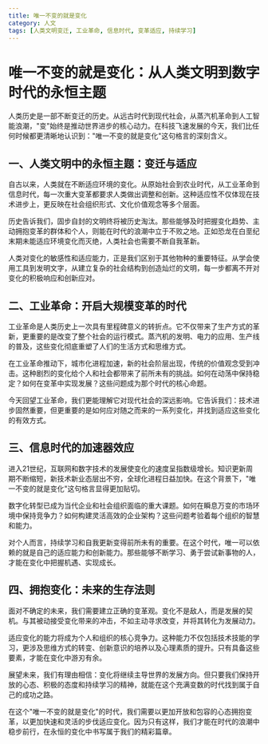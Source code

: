 ```yaml
---
title: 唯一不变的就是变化
category: 人文
tags: [人类文明变迁, 工业革命, 信息时代, 变革适应, 持续学习]
---
```

# 唯一不变的就是变化：从人类文明到数字时代的永恒主题

 人类历史是一部不断变迁的历史。从远古时代到现代社会，从蒸汽机革命到人工智能浪潮，"变"始终是推动世界进步的核心动力。在科技飞速发展的今天，我们比任何时候都更清晰地认识到："唯一不变的就是变化"这句格言的深刻含义。

## 一、人类文明中的永恒主题：变迁与适应
 自古以来，人类就在不断适应环境的变化。从原始社会到农业时代，从工业革命到信息时代，每一次重大变革都要求人类做出调整和创新。这种适应性不仅体现在技术进步上，更反映在社会组织形式、文化价值观念等多个层面。

 历史告诉我们，固步自封的文明终将被历史淘汰。那些能够及时把握变化趋势、主动拥抱变革的群体和个人，则能在时代的浪潮中立于不败之地。正如恐龙在白垩纪末期未能适应环境变化而灭绝，人类社会也需要不断自我革新。

 人类对变化的敏感性和适应能力，正是我们区别于其他物种的重要特征。从学会使用工具到发明文字，从建立复杂的社会结构到创造灿烂的文明，每一步都离不开对变化的积极响应和创新应对。

## 二、工业革命：开启大规模变革的时代
 工业革命是人类历史上一次具有里程碑意义的转折点。它不仅带来了生产方式的革新，更重要的是改变了整个社会的运行模式。蒸汽机的发明、电力的应用、生产线的普及，这些变化彻底重塑了人们的生活方式和思维方式。

 在工业革命推动下，城市化进程加速，新的社会阶层出现，传统的价值观念受到冲击。这种剧烈的变化给个人和社会都带来了前所未有的挑战。如何在动荡中保持稳定？如何在变革中实现发展？这些问题成为那个时代的核心命题。

 今天回望工业革命，我们更能理解它对现代社会的深远影响。它告诉我们：技术进步固然重要，但更重要的是如何应对随之而来的一系列变化，并找到适应这些变化的有效方式。

## 三、信息时代的加速器效应
 进入21世纪，互联网和数字技术的发展使变化的速度呈指数级增长。知识更新周期不断缩短，新技术新业态层出不穷，全球化进程日益加快。在这个背景下，"唯一不变的就是变化"这句格言显得更加贴切。

 数字化转型已成为当代企业和社会组织面临的重大课题。如何在瞬息万变的市场环境中保持竞争力？如何构建灵活高效的企业架构？这些问题考验着每个组织的智慧和能力。

 对个人而言，持续学习和自我更新变得前所未有的重要。在这个时代，唯一可以依赖的就是自己的适应能力和创新能力。那些能够不断学习、勇于尝试新事物的人，才能在变化中把握机遇、实现成长。

## 四、拥抱变化：未来的生存法则
 面对不确定的未来，我们需要建立正确的变革观。变化不是敌人，而是发展的契机。与其被动接受变化带来的冲击，不如主动寻求改变，并将其转化为发展动力。

 适应变化的能力将成为个人和组织的核心竞争力。这种能力不仅包括技术技能的学习，更涉及思维方式的转变、创新意识的培养以及心理素质的提升。只有具备这些要素，才能在变化中游刃有余。

 展望未来，我们有理由相信：变化将继续主导世界的发展方向。但只要我们保持开放的心态、积极的态度和持续学习的精神，就能在这个充满变数的时代找到属于自己的成功之路。

 在这个"唯一不变的就是变化"的时代，我们需要以更加开放和包容的心态拥抱变革，以更加快速和灵活的步伐适应变化。因为只有这样，我们才能在时代的浪潮中稳步前行，在永恒的变化中书写属于我们的精彩篇章。